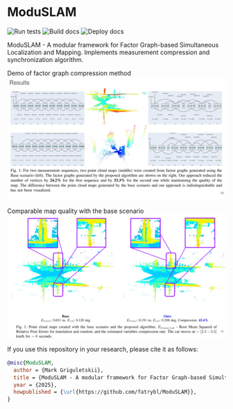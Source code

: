 # ModuSLAM

![Run tests](https://github.com/fatrybl/ModuSLAM/actions/workflows/tests_runner.yaml/badge.svg)
![Build docs](https://github.com/fatrybl/ModuSLAM/actions/workflows/docs_build.yaml/badge.svg)
![Deploy docs](https://github.com/fatrybl/ModuSLAM/actions/workflows/docs_deploy.yaml/badge.svg)

ModuSLAM - A modular framework for Factor Graph-based Simultaneous Localization and Mapping. Implements measurement
compression and synchronization algorithm.

Demo of factor graph compression method
![alt text](/docs/images/compression_demo1.png?raw=true "Managers")

Comparable map quality with the base scenario
![alt text](/docs/images/compression_demo2.png?raw=true "Managers")

If you use this repository in your research, please cite it as follows:

```bibtex
@misc{ModuSLAM,
  author = {Mark Griguletskii},
  title = {ModuSLAM - A modular framework for Factor Graph-based Simultaneous Localization and Mapping},
  year = {2025},
  howpublished = {\url{https://github.com/fatrybl/ModuSLAM}},
}
